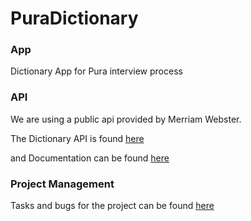 #  PuraDictionary
### App
Dictionary App for Pura interview process

### API
We are using a public api provided by Merriam Webster.

The Dictionary API is found [here](https://dictionaryapi.com/products/api-collegiate-dictionary)

and Documentation can be found [here](https://dictionaryapi.com/products/json)

### Project Management
Tasks and bugs for the project can be found [here](https://trello.com/b/sYCYnhyl/dictionary-app)
